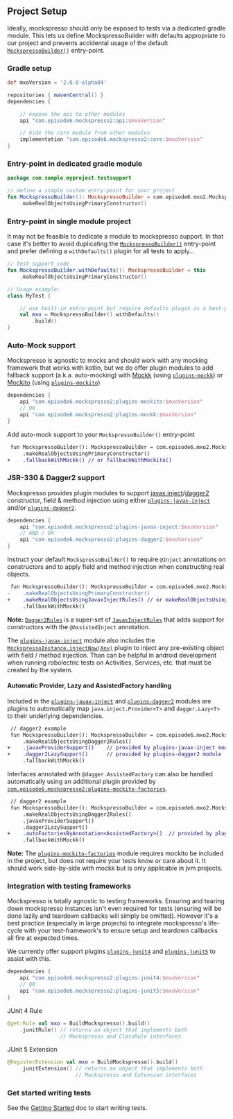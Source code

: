 ## Project Setup
Ideally, mockspresso should only be exposed to tests via a dedicated gradle module. This lets us define MockspressoBuilder with defaults appropriate to our project and prevents accidental usage of the default [`MockspressoBuilder()`](dokka/core/com.episode6.mxo2/-mockspresso-builder.html) entry-point.

### Gradle setup
```groovy
def mxoVersion = '2.0.0-alpha04'

repositories { mavenCentral() }
dependencies {

    // expose the api to other modules
    api "com.episode6.mockspresso2:api:$mxoVersion"

    // hide the core module from other modules
    implementation "com.episode6.mockspresso2:core:$mxoVersion"
}
```

### Entry-point in dedicated gradle module
```kotlin
package com.sample.myproject.testsupport

// define a simple custom entry-point for your project
fun MockspressoBuilder(): MockspressoBuilder = com.episode6.mxo2.MockspressoBuilder()
    .makeRealObjectsUsingPrimaryConstructor()
```

### Entry-point in single module project
It may not be feasible to dedicate a module to mockspresso support. In that case it's better to avoid duplicating the [`MockspressoBuilder()`](dokka/core/com.episode6.mxo2/-mockspresso-builder.html) entry-point and prefer defining a `withDefaults()` plugin for all tests to apply...
```kotlin
// test-support code
fun MockspressoBuilder.withDefaults(): MockspressoBuilder = this
    .makeRealObjectsUsingPrimaryConstructor()

// Usage example:
class MyTest {

    // use built-in entry-point but require defaults plugin as a best-practice
    val mxo = MockspressoBuilder().withDefaults()
        .build()
}
```


### Auto-Mock support

Mockspresso is agnostic to mocks and should work with any mocking framework that works with kotlin, but we do offer plugin modules to add fallback support (a.k.a. auto-mocking) with [Mockk](https://mockk.io/) (using [`plugins-mockk`](dokka/plugins-mockk/com.episode6.mxo2.plugins.mockk/index.html)) or [Mockito](https://site.mockito.org/) (using [`plugins-mockito`](dokka/plugins-mockito/com.episode6.mxo2.plugins.mockito/index.html))

```groovy
dependencies {
    api "com.episode6.mockspresso2:plugins-mockito:$mxoVersion"
    // OR
    api "com.episode6.mockspresso2:plugins-mockk:$mxoVersion"
}
```

Add auto-mock support to your `MockspressoBuilder()` entry-point
```diff
 fun MockspressoBuilder(): MockspressoBuilder = com.episode6.mxo2.MockspressoBuilder()
     .makeRealObjectsUsingPrimaryConstructor()
+    .fallbackWithMockk() // or fallbackWithMockito()
```

### JSR-330 & Dagger2 support

Mockspresso provides plugin modules to support [javax.inject](https://github.com/javax-inject/javax-inject)/[dagger2](https://dagger.dev/) constructor, field & method injection using either [`plugins-javax-inject`](dokka/plugins-javax-inject/com.episode6.mxo2.plugins.javax.inject/index.html) and/or [`plugins-dagger2`](dokka/plugins-dagger2/com.episode6.mxo2.plugins.dagger2/index.html).

```groovy
dependencies {
    api "com.episode6.mockspresso2:plugins-javax-inject:$mxoVersion"
    // AND / OR
    api "com.episode6.mockspresso2:plugins-dagger2:$mxoVersion"
}
```

Instruct your default `MockspressoBuilder()` to require `@Inject` annotations on constructors and to apply field and method injection when constructing real objects.
```diff
 fun MockspressoBuilder(): MockspressoBuilder = com.episode6.mxo2.MockspressoBuilder()
-    .makeRealObjectsUsingPrimaryConstructor()
+    .makeRealObjectsUsingJavaxInjectRules() // or makeRealObjectsUsingDagger2Rules()
     .fallbackWithMockk()
```
**Note:** [`Dagger2Rules`](dokka/plugins-dagger2/com.episode6.mxo2.plugins.dagger2/make-real-objects-using-dagger2-rules.html) is a super-set of [`JavaxInjectRules`](dokka/plugins-javax-inject/com.episode6.mxo2.plugins.javax.inject/make-real-objects-using-javax-inject-rules.html) that adds support for constructors with the `@AssistedInject` annotation.

The [`plugins-javax-inject`](dokka/plugins-javax-inject/com.episode6.mxo2.plugins.javax.inject/index.html) module also includes the [`MockspressoInstance.injectNow(Any)`](dokka/plugins-javax-inject/com.episode6.mxo2.plugins.javax.inject/inject-now.html) plugin to inject any pre-existing object with field / method injection. Than can be helpful in android development when running robolectric tests on Activities, Services, etc. that must be created by the system. 

#### Automatic Provider, Lazy and AssistedFactory handling

Included in the [`plugins-javax-inject`](dokka/plugins-javax-inject/com.episode6.mxo2.plugins.javax.inject/index.html) and [`plugins-dagger2`](dokka/plugins-dagger2/com.episode6.mxo2.plugins.dagger2/index.html) modules are plugins to automatically map `java.inject.Provider<T>` and `dagger.Lazy<T>` to their underlying dependencies.
```diff
 // dagger2 example
 fun MockspressoBuilder(): MockspressoBuilder = com.episode6.mxo2.MockspressoBuilder()
     .makeRealObjectsUsingDagger2Rules()
+    .javaxProviderSupport()    // provided by plugins-javax-inject module
+    .dagger2LazySupport()      // provided by plugins-dagger2 module
     .fallbackWithMockk()
```

Interfaces annotated with `@dagger.AssistedFactory` can also be handled automatically using an additional plugin provided by [`com.episode6.mockspresso2:plugins-mockito-factories`](dokka/plugins-mockito-factories/com.episode6.mxo2.plugins.mockito.factories/index.html).

```diff
 // dagger2 example
 fun MockspressoBuilder(): MockspressoBuilder = com.episode6.mxo2.MockspressoBuilder()
     .makeRealObjectsUsingDagger2Rules()
     .javaxProviderSupport()
     .dagger2LazySupport()
+    .autoFactoriesByAnnotation<AssistedFactory>()  // provided by plugins-mockito-factories module
     .fallbackWithMockk()
```

**Note:** The [`plugins-mockito-factories`](dokka/plugins-mockito-factories/com.episode6.mxo2.plugins.mockito.factories/index.html) module requires mockito be included in the project, but does not require your tests know or care about it. It should work side-by-side with mockk but is only applicable in jvm projects.

### Integration with testing frameworks

Mockspresso is totally agnostic to testing frameworks. Ensuring and tearing down mockspresso instances isn't even required for tests (ensuring will be done lazily and teardown callbacks will simply be omitted). However it's a best practice (especially in large projects) to integrate mockspresso's life-cycle with your test-framework's to ensure setup and teardown callbacks all fire at expected times. 

We currently offer support plugins [`plugins-junit4`](dokka/plugins-junit4/com.episode6.mxo2.plugins.junit4/index.html) and [`plugins-junit5`](dokka/plugins-junit5/com.episode6.mxo2.plugins.junit5/index.html) to assist with this.
```groovy
dependencies {
    api "com.episode6.mockspresso2:plugins-junit4:$mxoVersion"
    // OR
    api "com.episode6.mockspresso2:plugins-junit5:$mxoVersion"
}
```

JUnit 4 Rule
```kotlin
@get:Rule val mxo = BuildMockspresso().build()
    .junitRule() // returns an object that implements both 
                 // Mockspresso and ClassRule interfaces
```

JUnit 5 Extension
```kotlin
@RegisterExtension val mxo = BuildMockspresso().build()
    .junitExtension() // returns an object that implements both 
                      // Mockspresso and Extension interfaces
```

### Get started writing tests
See the [Getting Started](GETTING_STARTED.md) doc to start writing tests.
